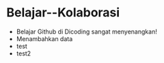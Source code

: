 # Belajar--Kolaborasi
- Belajar Github di Dicoding sangat menyenangkan!
- Menambahkan data
- test
- test2
